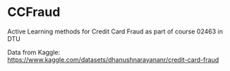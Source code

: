 # CCFraud
Active Learning methods for Credit Card Fraud as part of course 02463 in DTU

Data from Kaggle:
https://www.kaggle.com/datasets/dhanushnarayananr/credit-card-fraud
